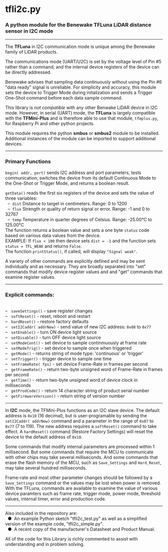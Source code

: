# tfli2c.py
### A python module for the Benewake TFLuna LiDAR distance sensor in I2C mode
<hr />

The **TFLuna** in I2C communication mode is unique among the Benewake family of LiDAR products.

The communications mode (UART/U2C) is set by the voltage level of Pin #5 rather than a command; and the internal device registers of the device can be directly addressed.<br />

Benewake advises that sampling data continuously without using the Pin #6 "data ready" signal is unreliable.  For simplicity and accuracy, this module sets the device to Trigger Mode during initalization and sends a Trigger One-Shot command before each data sample command.

This library is *not compatible* with any other Benwake LiDAR device in I2C mode. However, in serial (UART) mode, the **TFLuna** is largely compatible with the **TFMini-Plus** and is therefore able to use that module, `tfmplus.py`, for Raspberry Pi and other python projects.

This module requires the python **smbus** or **smbus2** module to be installed.  Additional instances of the module can be imported to support additional devices.
<hr />

### Primary Functions

`begin( addr, port)` sends I2C address and port parameters, tests communication, switches the device from its default Continuous Mode to the One-Shot or Trigger Mode, and returns a boolean result.
 
`getData()` reads the first six registers of the device and sets the value of three variables:
<br />&nbsp;&nbsp;&#8211;&nbsp; `dist` Distance to target in centimeters. Range: 0 to 1200
<br />&nbsp;&nbsp;&#8211;&nbsp; `flux` Strength or quality of return signal or error. Range: -1 and 0 to 32767
<br />&nbsp;&nbsp;&#8211;&nbsp; `temp` Temperature in quarter degrees of Celsius. Range: -25.00°C to 125.00°C<br />
  The function returns a boolean value and sets a one byte `status` code based on various data values from the device.<br />
  EXAMPLE: If ```flux < 100``` then device sets  ```dist = -1``` and the function sets ```status = TFL_WEAK``` and returns ```False```.<br />
  The function ```printStatus()```, if called, will display ```"Signal weak"```.

A variety of other commands are explicitly defined and  may be sent individually and as necessary.  They are broadly separated into "set" commands that modify device register values and and "get" commands that examine register values.
<hr />

### Explicit commands:
<br />&#8211;&nbsp;&nbsp; `saveSettings()` - save register changes
<br />&#8211;&nbsp;&nbsp; `softReset()` - reset, reboot and restart
<br />&#8211;&nbsp;&nbsp; `hardReset()` - restore factory defaults
<br />&#8211;&nbsp;&nbsp; `setI2Caddr( addrNew)` - send value of new I2C address: `0x08` to `0x77`
<br />&#8211;&nbsp;&nbsp; `setEnable()` - turn ON device light source
<br />&#8211;&nbsp;&nbsp; `setDisable()` - turn OFF device light source
<br />&#8211;&nbsp;&nbsp; `setModeCont()` - set device to sample continmuously at frame rate
<br />&#8211;&nbsp;&nbsp; `setModeTrig()` - set device to sample once when triggered
<br />&#8211;&nbsp;&nbsp; `getMode()` - returns string of mode type: 'continuous' or 'trigger'
<br />&#8211;&nbsp;&nbsp; `setTrigger()` - trigger device to sample one time
<br />&#8211;&nbsp;&nbsp; `setFrameRate( fps)` - set device Frame-Rate in frames per second
<br />&#8211;&nbsp;&nbsp; `getFrameRate()` - return two-byte unsigned word of Frame-Rate in frames per second
<br />&#8211;&nbsp;&nbsp; `getTime()` - return two-byte unsigned word of device clock in milliseconds
<br />&#8211;&nbsp;&nbsp; `getProdCode()` - return 14 character string of product serial number
<br />&#8211;&nbsp;&nbsp; `getFirmwareVersion()`  - return string of version number

<hr>

In **I2C** mode, the TFMini-Plus functions as an I2C slave device.  The default address is `0x10` (16 decimal), but is user-programable by sending the `setI2Caddr( addrNew)` command and a parameter in the range of `0x07` to `0x77` (7 to 119).  The new address requires a `softReset()` command to take effect.  A `hardReset()` command (Restore Factory Settings) will reset the device to the default address of `0x10`.

Some commands that modify internal parameters are processed within 1 millisecond.  But some commands that require the MCU to communicate with other chips may take several milliseconds.  And some commands that erase the flash memory of the MCU, such as `Save_Settings` and `Hard_Reset`, may take several hundred milliseconds.

Frame-rate and most other parameter changes should be followed by a `Save_Settings` command or the values may be lost when power is removed.  With the TFLuna, commands are available to examine the value of various device paramters such as frame rate, trigger mode, power mode, threshold values, internal timer, error and production code.

<hr>

Also included in the repository are:
<br />&nbsp;&nbsp;&#9679;&nbsp; An example Python sketch "tfli2c_test.py" as well as a simplified version of the example code, "tfli2c_simple.py".
<br />&nbsp;&nbsp;&#9679;&nbsp; A recent copy of the manufacturer's Datasheet and Product Manual.

All of the code for this Library is richly commented to assist with understanding and in problem solving.

